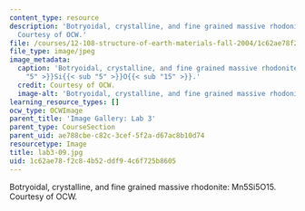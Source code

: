 ```yaml
---
content_type: resource
description: 'Botryoidal, crystalline, and fine grained massive rhodonite: Mn5Si5O15.
  Courtesy of OCW.'
file: /courses/12-108-structure-of-earth-materials-fall-2004/1c62ae78f2c84b52ddf94c6f725b8605_lab3-09.jpg
file_type: image/jpeg
image_metadata:
  caption: 'Botryoidal, crystalline, and fine grained massive rhodonite: Mn{{< sub
    "5" >}}Si{{< sub "5" >}}O{{< sub "15" >}}.'
  credit: Courtesy of OCW.
  image-alt: 'Botryoidal, crystalline, and fine grained massive rhodonite. '
learning_resource_types: []
ocw_type: OCWImage
parent_title: 'Image Gallery: Lab 3'
parent_type: CourseSection
parent_uid: ae788cbe-c82c-3cef-5f2a-d67ac8b10d74
resourcetype: Image
title: lab3-09.jpg
uid: 1c62ae78-f2c8-4b52-ddf9-4c6f725b8605
---
```

Botryoidal, crystalline, and fine grained massive rhodonite: Mn5Si5O15. Courtesy of OCW.

